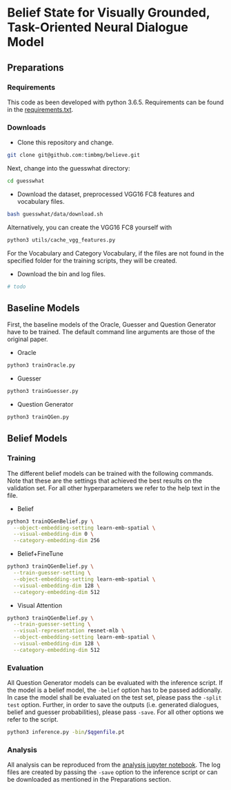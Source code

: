 # Belief State for Visually Grounded, Task-Oriented Neural Dialogue Model

## Preparations
### Requirements
This code as been developed with python 3.6.5.
Requirements can be found in the [requirements.txt](requirements.txt).

### Downloads
- Clone this repository and change.
```bash
git clone git@github.com:timbmg/believe.git
```
Next, change into the guesswhat directory:
```bash
cd guesswhat
```
- Download the dataset, preprocessed VGG16 FC8 features and vocabulary files.
```bash
bash guesswhat/data/download.sh
```
Alternatively, you can create the VGG16 FC8 yourself with
```bash
python3 utils/cache_vgg_features.py
```
For the Vocabulary and Category Vocabulary, if the files are not found in the specified folder for the training scripts, they will be created.

- Download the bin and log files.
```bash
# todo
```

## Baseline Models
First, the baseline models of the Oracle, Guesser and Question Generator have to be trained. The default command line arguments are those of the original paper.
- Oracle
```bash
python3 trainOracle.py
```
- Guesser
```bash
python3 trainGuesser.py
```
- Question Generator
```bash
python3 trainQGen.py
```

## Belief Models
### Training
The different belief models can be trained with the following commands. Note that these are the settings that achieved the best results on the validation set. For all other hyperparameters we refer to the help text in the file.
- Belief
```bash
python3 trainQGenBelief.py \
  --object-embedding-setting learn-emb-spatial \
  --visual-embedding-dim 0 \
  --category-embedding-dim 256
```
- Belief+FineTune
```bash
python3 trainQGenBelief.py \
  --train-guesser-setting \
  --object-embedding-setting learn-emb-spatial \
  --visual-embedding-dim 128 \
  --category-embedding-dim 512
```
- Visual Attention
```bash
python3 trainQGenBelief.py \
  --train-guesser-setting \
  --visual-representation resnet-mlb \
  --object-embedding-setting learn-emb-spatial \
  --visual-embedding-dim 128 \
  --category-embedding-dim 512
```

### Evaluation
All Question Generator models can be evaluated with the inference script.
If the model is a belief model, the `-belief` option has to be passed addionally. In case the model shall be evaluated on the test set, please pass the `-split test` option. Further, in order to save the outputs (i.e. generated dialogues, belief and guesser probabilities), please pass `-save`. For all other options we refer to the script.
```bash
python3 inference.py -bin/$qgenfile.pt
```

### Analysis
All analysis can be reproduced from the [analysis jupyter notebook](guesswhat/analysis/analysis.ipynb). The log files are created by passing the `-save` option to the inference script or can be downloaded as mentioned in the Preparations section.
